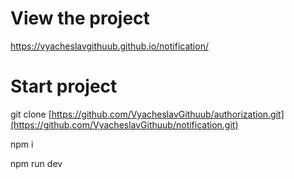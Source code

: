 # View the project

https://vyacheslavgithuub.github.io/notification/

# Start project

git clone [https://github.com/VyacheslavGithuub/authorization.git](https://github.com/VyacheslavGithuub/notification.git)

npm i

npm run dev
